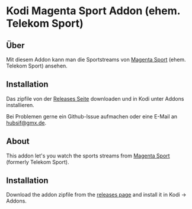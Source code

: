 Kodi Magenta Sport Addon (ehem. Telekom Sport)
==============================================

Über
----

Mit diesem Addon kann man die Sportstreams von [Magenta Sport][1] (ehem.
Telekom Sport) ansehen.

Installation
------------

Das zipfile von der [Releases Seite][2] downloaden und in Kodi unter Addons
installieren.

Bei Problemen gerne ein Github-Issue aufmachen oder eine E-Mail an
hubsif@gmx.de.

About
-----

This addon let's you watch the sports streams from [Magenta Sport][1]
(formerly Telekom Sport).

Installation
------------

Download the addon zipfile from the [releases page][2] and install it in
Kodi -> Addons.

[1]: https://www.magentasport.de
[2]: https://github.com/hubsif/kodi-magentasport/releases
